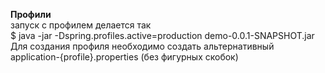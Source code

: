 **Профили** 
<br/>
запуск с профилем делается так 
<br/>
$ java -jar -Dspring.profiles.active=production demo-0.0.1-SNAPSHOT.jar
<br/>
Для создания профиля необходимо создать альтернативный application-{profile}.properties (без фигурных скобок)
<br/>
